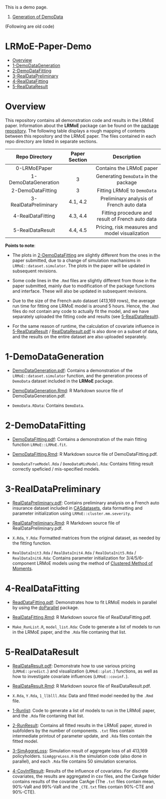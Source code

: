 This is a demo page.

1. [Generation of DemoData](./1-DemoDataGeneration/DemoDataGeneration.html)








(Following are old code)


# LRMoE-Paper-Demo

- [Overview](#overview)
- [1-DemoDataGeneration](#1-demodatageneration)
- [2-DemoDataFitting](#2-demodatafitting)
- [3-RealDataPreliminary](#3-realdatapreliminary)
- [4-RealDataFitting](#4-realdatafitting)
- [5-RealDataResult](#5-realdataresult)

# Overview

This repository contains all demonstration code and results in the LRMoE paper. Information about the **LRMoE** package can be found on the [package repository](https://github.com/sparktseung/LRMoE). The following table displays a rough mapping of contents between this repository and the LRMoE paper. The files contained in each repo directory are listed in separate sections.

| Repo Directory        	| Paper Section 	| Description                                      	|
|:---------------------:	|:-------------:	|:------------------------------------------------:	|
| 0-LRMoEPaper           	|                	| Contains the LRMoE paper                        	|
| 1-DemoDataGeneration  	| 3             	| Generating `DemoData` in the package             	|
| 2-DemoDataFitting     	| 3             	| Fitting LRMoE to `DemoData`                      	|
| 3-RealDataPreliminary 	| 4.1, 4.2      	| Preliminary analysis of French auto data         	|
| 4-RealDataFitting     	| 4.3, 4.4      	| Fitting procedure and result of French auto data 	|
| 5-RealDataResult      	| 4.4, 4.5      	| Pricing, risk measures and model visualization   	|

**Points to note**:

- The plots in [2-DemoDataFitting](https://github.com/sparktseung/LRMoE-Paper-Demo/tree/master/2-DemoDataFitting) are slightly different from the ones in the paper submitted, due to a change of simulation machanisms in `LRMoE::dataset.simulator`. The plots in the paper will be updated in subsequent revisions.

- Some code lines in the `.Rmd` files are slightly different from those in the paper submitted, mainly due to modification of the package functions and interface. These will also be updated in subsequent revisions.

- Due to the size of the French auto dataset (413,169 rows), the average run time for fitting one LRMoE model is around 5 hours. Hence, the `.Rmd` files do not contain any code to actually fit the model, and we have separately uploaded the fitting code and results (see [5-RealDataResult](https://github.com/sparktseung/LRMoE-Paper-Demo/tree/master/5-RealDataResult)).

- For the same reason of runtime, the calculation of covariate influence in [5-RealDataResult](https://github.com/sparktseung/LRMoE-Paper-Demo/tree/master/5-RealDataResult) / [RealDataResult.pdf](https://github.com/sparktseung/LRMoE-Paper-Demo/blob/master/5-RealDataResult/RealDataResult.pdf) is also done on a subset of data, and the results on the entire dataset are also uploaded separately.

# 1-DemoDataGeneration

- [DemoDataGeneration.pdf](https://github.com/sparktseung/LRMoE-Paper-Demo/blob/master/1-DemoDataGeneration/DemoDataGeneration.pdf): Contains a demonstration of the `LRMoE::dataset.simulator` function, and the generation process of `DemoData` dataset included in the **LRMoE** package.

- [DemoDataGeneration.Rmd](https://github.com/sparktseung/LRMoE-Paper-Demo/blob/master/1-DemoDataGeneration/DemoDataGeneration.Rmd): R Markdown source file of DemoDataGeneration.pdf.

- `DemoData.RData`: Contains `DemoData`.

# 2-DemoDataFitting

- [DemoDataFitting.pdf](https://github.com/sparktseung/LRMoE-Paper-Demo/blob/master/2-DemoDataFitting/DemoDataFitting.pdf): Contains a demonstration of the main fitting function `LRMoE::LRMoE.fit`.

- [DemoDataFitting.Rmd](https://github.com/sparktseung/LRMoE-Paper-Demo/blob/master/2-DemoDataFitting/DemoDataFitting.Rmd): R Markdown source file of DemoDataFitting.pdf.

- `DemoDataTrueModel.Rda` / `DemoDataMisModel.Rda`: Contains fitting result correctly speficied / mis-specified models.

# 3-RealDataPreliminary

- [RealDataPreliminary.pdf](https://github.com/sparktseung/LRMoE-Paper-Demo/blob/master/3-RealDataPreliminary/RealDataPreliminary.pdf): Contains preliminary analysis on a French auto insurance dataset included in [CASdatasets](http://cas.uqam.ca/), data formatting and parameter initialization using `LRMoE::cluster.mm.severity`.

- [RealDataPreliminary.Rmd](https://github.com/sparktseung/LRMoE-Paper-Demo/blob/master/3-RealDataPreliminary/RealDataPreliminary.Rmd): R Markdown source file of RealDataPreliminary.pdf.

- `X.Rda`, `Y.Rda`: Formatted matrices from the original dataset, as needed by the fitting function.

- `RealDataInit3.Rda` / `RealDataInit4.Rda` / `RealDataInit5.Rda` / `RealDataInit6.Rda`: Contains parameter initialization for 3/4/5/6-component LRMoE models using the method of [Clustered Method of Moments](https://www.sciencedirect.com/science/article/pii/S0377042718302140).

# 4-RealDataFitting

- [ReadDataFitting.pdf](https://github.com/sparktseung/LRMoE-Paper-Demo/blob/master/4-RealDataFitting/ReadDataFitting.pdf): Demonstrates how to fit LRMoE models in parallel by using the [doParallel](https://cran.r-project.org/web/packages/doParallel/index.html) package.

- [RealDataFitting.Rmd](https://github.com/sparktseung/LRMoE-Paper-Demo/blob/master/4-RealDataFitting/ReadDataFitting.Rmd): R Markdown source file of RealDataFitting.pdf.

- `Make_RunList.R`, `model_list.Rda`: Code to generate a list of models to run in the LRMoE paper, and the `.Rda` file contaning that list.

# 5-RealDataResult

- [RealDataResult.pdf](https://github.com/sparktseung/LRMoE-Paper-Demo/blob/master/5-RealDataResult/RealDataResult.pdf): Demonstrate how to use various pricing (`LRMoE::predict.`) and visualization (`LRMoE::plot.`) functions, as well as how to investigate covariate influences (`LRMoE::covinf.`).

- [RealDataResult.Rmd](https://github.com/sparktseung/LRMoE-Paper-Demo/blob/master/5-RealDataResult/RealDataResult.Rmd): R Markdown source file of RealDataResult.pdf.

- `X.Rda`, `Y.Rda`, `1_llblll.Rda`: Data and fitted model needed by the `.Rmd` file.

- [1-Runlist](https://github.com/sparktseung/LRMoE-Paper-Demo/tree/master/5-RealDataResult/1-RunList): Code to generate a list of models to run in the LRMoE paper, and the `.Rda` file contaning that list.

- [2-RunResult](https://github.com/sparktseung/LRMoE-Paper-Demo/tree/master/5-RealDataResult/2-RunResult): Contains all fitted results in the LRMoE paper, stored in subfolders by the number of components. `.txt` files contain intermediate printout of parameter update, and `.Rda` files contain the fitted model.

- [3-SimAggreLoss](https://github.com/sparktseung/LRMoE-Paper-Demo/tree/master/5-RealDataResult/3-SimAggreLoss): Simulation result of aggregate loss of all 413,169 policyholders. `SimAggreLoss.R` is the simulation code (also done in parallel), and each `.Rda` file contains 50 simulation scenarios.

- [4-CovInfResult](https://github.com/sparktseung/LRMoE-Paper-Demo/tree/master/5-RealDataResult/4-CovInfResult): Results of the influence of covariates. For discrete covariates, the results are aggregated in csv files, and the CarAge folder contains results of the covariate CarAge (The `.txt` files contain mean, 90%-VaR and 99%-VaR and the `_CTE.txt` files contain 90%-CTE and 90%-CTE).








